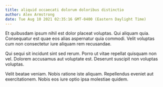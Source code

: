 ```yaml
---
title: aliquid occaecati dolorum doloribus distinctio
author: Alex Armstrong
date: Tue Aug 10 2021 02:35:16 GMT-0400 (Eastern Daylight Time)
---
```

Et quibusdam ipsum nihil est dolor placeat voluptas. Qui aliquam quia. Consequatur est quae eos alias aspernatur quia commodi. Velit voluptas cum non consectetur iure aliquam rem recusandae.

 Qui sequi sit incidunt sint sed rerum. Porro ut vitae repellat quisquam non vel. Dolorem accusamus aut voluptate est. Deserunt suscipit non voluptas voluptas.

 Velit beatae veniam. Nobis ratione iste aliquam. Repellendus eveniet aut exercitationem. Nobis eos iure optio ipsa molestiae quidem.